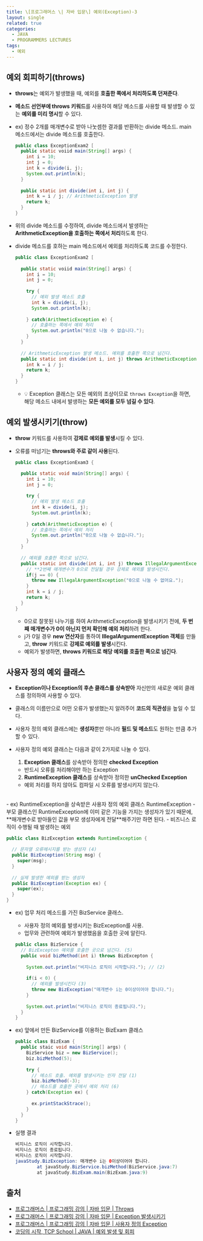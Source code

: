 ```yaml
---
title: \[프로그래머스 \| 자바 입문\] 예외(Exception)-3
layout: single
related: true
categories:
  - JAVA
  - PROGRAMMERS LECTURES
tags:
  - 예외
---
```


## 예외 회피하기(throws)
- **throws**는 예외가 발생했을 때, 예외를 **호출한 쪽에서 처리하도록 던져준다**.
- **메소드 선언부에 throws 키워드**를 사용하여 해당 메소드를 사용할 때 발생할 수 있는 **예외를 미리 명시**할 수 있다.

- ex) 정수 2개를 매개변수로 받아 나눗셈한 결과를 반환하는 divide 메소드. main 메소드에서는 divide 메소드를 호출한다.

  ```java
  public class ExceptionExam2 [
    public static voiid main(String[] args) {
      int i = 10;
      int j = 0;
      int k = divide(i, j);
      System.out.println(k);
    }
   
    public static int divide(int i, int j) {
      int k = i / j; // ArithmeticException 발생
      return k;
    }
  }
  ```

- 위의 divide 메소드를 수정하여, divide 메소드에서 발생하는 **ArithmeticException을 호출하는 쪽에서 처리**하도록 한다.
- divide 메소드를 호하는 main 메소드에서 예외를 처리하도록 코드를 수정한다.

  ```java
  public class ExceptionExam2 [
    
    public static voiid main(String[] args) {
      int i = 10;
      int j = 0;
     
      try {
        // 예외 발생 메소드 호출
        int k = divide(i, j);
        System.out.println(k);
       
      } catch(ArithmeticException e) {
        // 호출하는 쪽에서 예외 처리
        System.out.println("0으로 나눌 수 없습니다.");
      }
    }
    
    // ArithmeticException 발생 메소드. 예외를 호출한 쪽으로 넘긴다.
    public static int divide(int i, int j) throws ArithmeticException {
      int k = i / j;
      return k;
    }
  }
  ```
  - 💡 Exception 클래스는 모든 예외의 조상이므로 `throws Exception`을 하면, 해당 메소드 내에서 발생하는 **모든 예외를 모두 넘길 수 있다**.
  
## 예외 발생시키기(throw)
- **throw** 키워드를 사용하여 **강제로 예외를 발생**시킬 수 있다.
- 오류를 떠넘기는 **throws와 주로 같이 사용**된다.

  ```java
  public class ExceptionExam3 {
  
    public static void main(String[] args) {
      int i = 10;
      int j = 0;
      
      try {
        // 예외 발생 메소드 호출
        int k = divide(i, j);
        System.out.println(k);
       
      } catch(ArithmeticException e) {
        // 호출하는 쪽에서 예외 처리
        System.out.println("0으로 나눌 수 없습니다.");
      }
    }
    
    // 예외를 호출한 쪽으로 넘긴다.
    public static int divide(int i, int j) throws IllegalArgumentException {
      // **2번째 매개변수가 0으로 전달될 경우 강제로 예외를 발생시킨다.
      if(j == 0) { 
        throw new IllegalArgumentException("0으로 나눌 수 없어요.");
      }
      int k = i / j;
      return k;
    }
  }
  ```
  - 0으로 잘못된 나누기를 하여 ArithmeticException을 발생시키기 전에, **두 번째 매개변수가 0이 아닌지 먼저 확인해 예외 처리**하려 한다.
  - j가 0일 경우 **new 연산자**를 통하여 **IllegalArgumentException 객체**를 만들고, **throw** 키워드로 **강제로 예외를 발생**시킨다.
  - 예외가 발생하면, **throws 키워드로 해당 예외를 호출한 쪽으로 넘긴다**.
    
## 사용자 정의 예외 클래스
- **Exception이나 Exception의 후손 클래스를 상속받아** 자신만의 새로운 예외 클래스를 정의하여 사용할 수 있다.
- 클래스의 이름만으로 어떤 오류가 발생했는지 알려주어 **코드의 직관성**을 높일 수 있다.
- 사용자 정의 예외 클래스에는 **생성자**뿐만 아니라 **필드 및 메소드**도 원하는 만큼 추가할 수 있다.

- 사용자 정의 예외 클래스는 다음과 같이 2가지로 나눌 수 있다.
  1. **Exception 클래스**를 상속받아 정의한 **checked Exception**
    - 반드시 오류를 처리해야만 하는 Exception
  2. **RuntimeException 클래스**를 상속받아 정의한 **unChecked Exception**
    - 예외 처리를 하지 않아도 컴파일 시 오류를 발생시키지 않는다.
<br/>    
- ex) RuntimeException을 상속받은 사용자 정의 예외 클래스 RuntimeException
  - 부모 클래스인 RuntimeException에 이미 같은 기능을 가지는 생성자가 있기 때문에, **매개변수로 받아들인 값을 부모 생성자에게 전달**해주기만 하면 된다.
  - 비즈니스 로직이 수행될 때 발생하는 예외
  
  ```java
  public class BizException extends RuntimeException {
  
    // 문자열 오류메시지를 받는 생성자 (4)
    public BizException(String msg) {
      super(msg);
    }
    
    // 실제 발생한 예외를 받는 생성자
    public BizException(Exception ex) {
      super(ex);
    }
  }
  ```

- ex) 업무 처리 메소드를 가진 BizService 클래스.
  - 사용자 정의 예외를 발생시키는 BizException를 사용.
  - 업무와 관련하여 예외가 발생했음을 호출한 곳에 알린다.
  
  ```java
  public class BizService {
    // BizExcepton 예외를 호출한 곳으로 넘긴다. (5)
    public void bizMethod(int i) throws BizExcepton {
    
      System.out.println("비지니스 로직이 시작합니다."); // (2)
      
      if(i < 0) { 
        // 예외를 발생시킨다 (3)
        throw new BizException("매개변수 i는 0이상이어야 합니다.");
      }
      
      System.out.println("비지니스 로직이 종료됩니다.");
    }
  }
  ```
  
- ex) 앞에서 만든 BizService를 이용하는 BizExam 클래스

  ```java
  public class BizExam {
    public staic void main(String[] args) {
      BizService biz = new BizService();
      biz.bizMethod(5);
      
      try {
        // 메소드 호출. 예외를 발생시키는 인자 전달 (1)
        biz.bizMethod(-3);
        // 메소드를 호출한 곳에서 예외 처리 (6)
      } catch(Exception ex) {
      
        ex.printStackStrace(); 
      }
    }
  }
  ```

- 실행 결과

  ```java
  비지니스 로직이 시작합니다.
  비지니스 로직이 종료됩니다.
  비지니스 로직이 시작합니다.
  javaStudy.BizException: 매개변수 i는 0이상이어야 합니다.
          at javaStudy.BizService.bizMethod(BizService.java:7)
          at javaStudy.BizExam.main(BizExam.java:9)
  ```
  
## 출처
- [프로그래머스 \| 프로그래밍 강의 \| 자바 입문 \| Throws](https://programmers.co.kr/learn/courses/5/lessons/245)
- [프로그래머스 \| 프로그래밍 강의 \| 자바 입문 \| Exception 발생시키기](https://programmers.co.kr/learn/courses/5/lessons/315)
- [프로그래머스 \| 프로그래밍 강의 \| 자바 입문 \| 사용자 정의 Exception](https://programmers.co.kr/learn/courses/5/lessons/316)
- [코딩의 시작, TCP School \| JAVA \| 예외 발생 및 회피](https://www.tcpschool.com/java/java_exception_throw)
